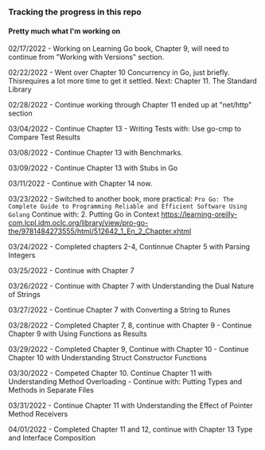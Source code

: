 ### Tracking the progress in this repo
#### Pretty much what I'm working on

02/17/2022 - Working on Learning Go book, Chapter 9, will need to continue from "Working with Versions" section.

02/22/2022 - Went over Chapter 10 Concurrency in Go, just briefly. Thisrequires a lot more time to get it settled. 
Next: Chapter 11. The Standard Library

02/28/2022 - Continue working through Chapter 11 ended up at "net/http" section

03/04/2022 - Continue Chapter 13 - Writing Tests with: Use go-cmp to Compare Test Results

03/08/2022 - Continue Chapter 13 with Benchmarks.

03/09/2022 - Continue Chapter 13 with Stubs in Go

03/11/2022 - Continue with Chapter 14 now.

03/23/2022 - Switched to another book, more practical: 
`Pro Go: The Complete Guide to Programming Reliable and Efficient Software Using Golang`
Continue with: 2. Putting Go in Context
https://learning-oreilly-com.lcpl.idm.oclc.org/library/view/pro-go-the/9781484273555/html/512642_1_En_2_Chapter.xhtml

03/24/2022 - Completed chapters 2-4, Continnue Chapter 5 with Parsing Integers

03/25/2022 - Continue with Chapter 7

03/26/2022 - Continue with Chapter 7 with Understanding the Dual Nature of Strings

03/27/2022 - Continue Chapter 7 with Converting a String to Runes

03/28/2022 - Completed Chapter 7, 8, continue with Chapter 9
           - Continue Chapter 9 with Using Functions as Results

03/29/2022 - Completed Chapter 9, Continue with Chapter 10 
           - Continue Chapter 10 with Understanding Struct Constructor Functions          

03/30/2022 - Competed Chapter 10. Continue Chapter 11 with Understanding Method Overloading
           - Continue with: Putting Types and Methods in Separate Files 

03/31/2022 - Continue Chapter 11 with Understanding the Effect of Pointer Method Receivers

04/01/2022 - Completed Chapter 11 and 12, continue with Chapter 13 Type and Interface Composition